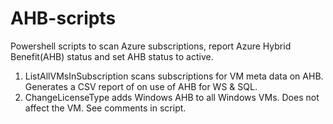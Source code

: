 # AHB-scripts
Powershell scripts to scan Azure subscriptions, report Azure Hybrid Benefit(AHB) status and set AHB status to active.
1. ListAllVMsInSubscription scans subscriptions for VM meta data on AHB. Generates a CSV report of on use of AHB for WS & SQL.
2. ChangeLicenseType adds Windows AHB to all Windows VMs. Does not affect the VM. See comments in script.
